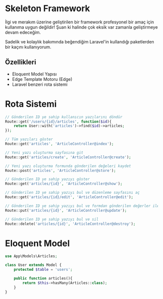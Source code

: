 # Skeleton Framework

İlgi ve merakım üzerine geliştirilen bir framework profesyonel bir amaç için kullanıma uygun değildir! Şuan ki halinde çok eksik var zamanla geliştirmeye devam edeceğim.

Sadelik ve kolaylık bakımında beğendiğim Laravel'in kullandığı paketlerden bir kaçını kullanıyorum.

## Özellikleri
- Eloquent Model Yapısı
- Edge Template Motoru (Edge)
- Laravel benzeri rota sistemi

# Rota Sistemi
```php
// Gönderilen ID ye sahip kullanıcın yazılarını döndür
Route::get('/users/{id}/articles', function($id){
    return User::with('articles')->find($id)->articles;
});

// Tüm yazıları göster
Route::get('articles', 'ArticleController@index');

// Yeni yazı oluşturma sayfasına git
Route::get('articles/create', 'ArticleController@create');

// Yeni yazı oluşturma formunda gönderilen değeleri kaydet
Route::post('articles', 'ArticleController@store');

// Gönderilen ID ye sahip yazıyı göster
Route::get('articles/{id}', 'ArticleController@show');

// Gönderilen ID ye sahip yazıyı bul ve düzenleme sayfasını aç
Route::get('articles/{id}/edit', 'ArticleController@edit');

// Gönderilen ID ye sahip yazıyı bul ve formdan gönderilen değerler ile güncelle
Route::put('articles/{id}', 'ArticleController@update');

// Gönderilen ID ye sahip yazıyı bul ve sil
Route::delete('articles/{id}', 'ArticleController@destroy');
```

# Eloquent Model
```php
use App\Models\Articles;

class User extends Model {   
    protected $table = 'users';

    public function articles(){
        return $this->hasMany(Articles::class);
    }
}
```